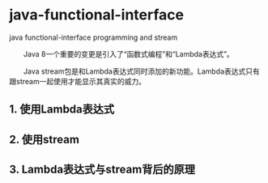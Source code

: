 # java-functional-interface
java functional-interface programming and stream

&emsp;&emsp;Java 8一个重要的变更是引入了“函数式编程”和“Lambda表达式”。

&emsp;&emsp;Java stream包是和Lambda表达式同时添加的新功能。Lambda表达式只有跟stream一起使用才能显示其真实的威力。

## 1. 使用Lambda表达式
## 2. 使用stream
## 3. Lambda表达式与stream背后的原理
